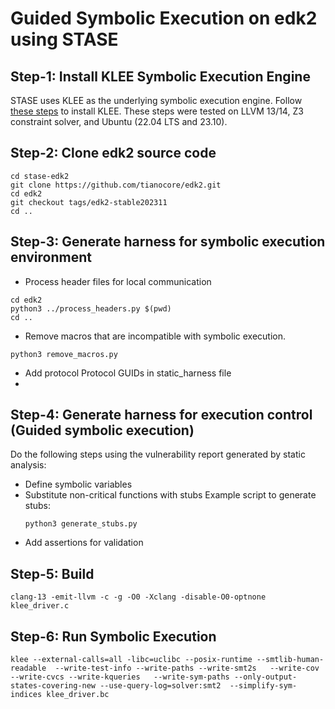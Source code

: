 # Guided Symbolic Execution on edk2 using STASE 

## Step-1: Install KLEE Symbolic Execution Engine 
STASE uses KLEE as the underlying symbolic execution engine. Follow [these steps](install_klee.md) to install KLEE. These steps were tested on LLVM 13/14, Z3 constraint solver, and  Ubuntu (22.04 LTS and 23.10). 

## Step-2: Clone edk2 source code
```
cd stase-edk2
git clone https://github.com/tianocore/edk2.git
cd edk2
git checkout tags/edk2-stable202311
cd ..
```

## Step-3: Generate harness for symbolic execution environment
- Process header files for local communication
```
cd edk2
python3 ../process_headers.py $(pwd)
cd ..
```

- Remove macros that are incompatible with symbolic execution.
```
python3 remove_macros.py
```
- Add protocol Protocol GUIDs in static_harness file
- 
## Step-4: Generate harness for execution control (Guided symbolic execution)

Do the following steps using the vulnerability report generated by static analysis:
- Define symbolic variables
- Substitute non-critical functions with stubs 
    Example script to generate stubs:
    ```
    python3 generate_stubs.py
    ```
- Add assertions for validation

## Step-5: Build
```
clang-13 -emit-llvm -c -g -O0 -Xclang -disable-O0-optnone klee_driver.c
```
## Step-6: Run Symbolic Execution
```
klee --external-calls=all -libc=uclibc --posix-runtime --smtlib-human-readable  --write-test-info --write-paths --write-smt2s   --write-cov  --write-cvcs --write-kqueries   --write-sym-paths --only-output-states-covering-new --use-query-log=solver:smt2  --simplify-sym-indices klee_driver.bc
```



